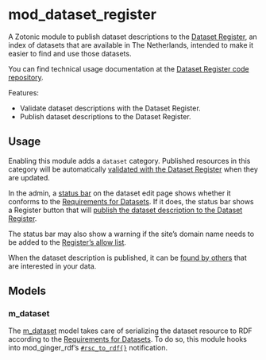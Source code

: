 mod_dataset_register
====================

A Zotonic module to publish dataset descriptions to the
[Dataset Register](https://datasetregister.netwerkdigitaalerfgoed.nl/), an index of datasets that are available in The
Netherlands, intended to make it easier to find and use those datasets.

You can find technical usage documentation at
the [Dataset Register code repository](https://github.com/netwerk-digitaal-erfgoed/dataset-register).

Features:

* Validate dataset descriptions with the Dataset Register.
* Publish dataset descriptions to the Dataset Register.

## Usage

Enabling this module adds a `dataset` category. Published resources in this category will be automatically
[validated with the Dataset Register](https://datasetregister.netwerkdigitaalerfgoed.nl/api/static/index.html#/default/validate)
when they are updated.

In the admin, a [status bar](templates/dataset-status.tpl) on the dataset edit page shows whether it conforms to the
[Requirements for Datasets](https://netwerk-digitaal-erfgoed.github.io/requirements-datasets/). If it does, the status
bar shows a Register button that will
[publish the dataset description to the Dataset Register](https://datasetregister.netwerkdigitaalerfgoed.nl/api/static/index.html#/default/post_datasets).

The status bar may also show a warning if the site’s domain name needs to be added to the [Register’s allow list](https://triplestore.netwerkdigitaalerfgoed.nl/resource?uri=https:%2F%2Fdata.netwerkdigitaalerfgoed.nl%2Fregistry%2Fallowed_domain_names&role=context).

When the dataset description is published, it can be [found by others](https://datasetregister.netwerkdigitaalerfgoed.nl/)
that are interested in your data.

## Models

### m_dataset

The [m_dataset](models/m_dataset.erl) model takes care of serializing the dataset resource to RDF according to the
[Requirements for Datasets](https://netwerk-digitaal-erfgoed.github.io/requirements-datasets/#dataset-example).
To do so, this module hooks into mod_ginger_rdf’s
[`#rsc_to_rdf{}`](https://github.com/driebit/ginger/tree/master/modules/mod_ginger_rdf#changing-the-rdf-representation)
notification.
